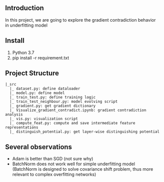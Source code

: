 ## Introduction
In this project, we are going to explore the gradient contradiction behavior in underfitting model

## Install
1. Python 3.7
2. pip install -r requirement.txt

## Project Structure
```
|_src
  |_ dataset.py: define dataloader 
  |_ model.py: define model
  |_ train_test.py: define training logic
  |_ train_test_neighbour.py: model evolving script
  |_ gradient.py: get gradient dictionary
  |_ Visualize_gradient_contradict.ipynb: gradient contradiction analysis
  |_ vis.py: visualization script
  |_ compute_feat.py: compute and save intermediate feature representations
  |_ distinguish_potential.py: get layer-wise distinguishing potential 

```

## Several observations
- Adam is better than SGD (not sure why)
- BatchNorm does not work well for simple underfitting model (BatchNorm is designed to solve covariance shift problem, thus more relevant to complex overfitting networks)
